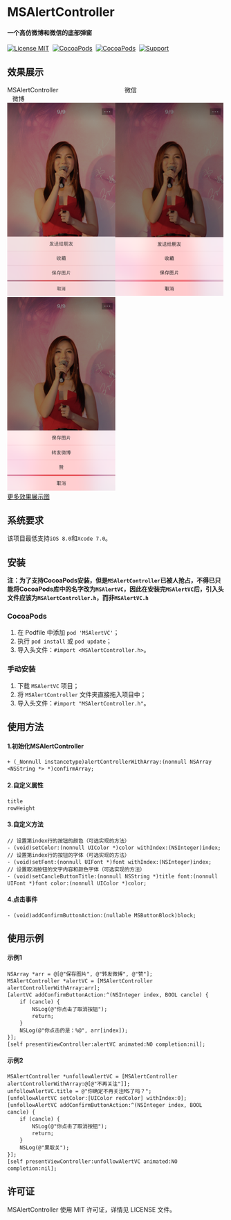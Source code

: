 # MSAlertController

#### 一个高仿微博和微信的底部弹窗

[![License MIT](https://img.shields.io/badge/license-MIT-green.svg?style=flat)](https://raw.githubusercontent.com/MSAlertController/MSAlertVC/master/LICENSE)&nbsp;
[![CocoaPods](https://img.shields.io/cocoapods/v/MSAlertVC.svg?style=flat)](http://cocoapods.org/pods/MSAlertVC)&nbsp;
[![CocoaPods](https://img.shields.io/cocoapods/p/MSAlertVC.svg?style=flat)](http://cocoadocs.org/docsets/MSAlertVC)&nbsp;
[![Support](https://img.shields.io/badge/support-iOS%208%2B%20-blue.svg?style=flat)](https://www.apple.com/nl/ios/)&nbsp;

## 效果展示

MSAlertController                                           微信                                                       微博<br/>
<img src="https://raw.githubusercontent.com/MSAlertController/MSImages/master/MSAlertVC/0ms.PNG" width="250"><img src="https://raw.githubusercontent.com/MSAlertController/MSImages/master/MSAlertVC/0wx.PNG" width="250"><img src="https://raw.githubusercontent.com/MSAlertController/MSImages/master/MSAlertVC/0wb.PNG" width="250"><br/>
[更多效果展示图](https://github.com/MSAlertController/MSImages/tree/master/MSAlertVC)

## 系统要求

该项目最低支持`iOS 8.0`和`Xcode 7.0`。

## 安装

**注：为了支持CocoaPods安装，但是`MSAlertController`已被人抢占，不得已只能将CocoaPods库中的名字改为`MSAlertVC`，因此在安装完`MSAlertVC`后，引入头文件应该为`MSAlertController.h`，而非`MSAlertVC.h`**
### CocoaPods
1. 在 Podfile 中添加 `pod 'MSAlertVC'`；
2. 执行 `pod install` 或 `pod update`；
3. 导入头文件：`#import <MSAlertController.h>`。

### 手动安装
1. 下载 `MSAlertVC` 项目；
2. 将 `MSAlertController` 文件夹直接拖入项目中；
3. 导入头文件：`#import "MSAlertController.h"`。

## 使用方法

#### 1.初始化MSAlertController
```
+ (_Nonnull instancetype)alertControllerWithArray:(nonnull NSArray <NSString *> *)confirmArray;
```
#### 2.自定义属性
```
title
rowHeight
```
#### 3.自定义方法
```
// 设置第index行的按钮的颜色（可选实现的方法）
- (void)setColor:(nonnull UIColor *)color withIndex:(NSInteger)index;
// 设置第index行的按钮的字体（可选实现的方法）
- (void)setFont:(nonnull UIFont *)font withIndex:(NSInteger)index;
// 设置取消按钮的文字内容和颜色字体（可选实现的方法）
- (void)setCancleButtonTitle:(nonnull NSString *)title font:(nonnull UIFont *)font color:(nonnull UIColor *)color;
```
#### 4.点击事件
```
- (void)addConfirmButtonAction:(nullable MSButtonBlock)block;
```

## 使用示例

#### 示例1
```
NSArray *arr = @[@"保存图片", @"转发微博", @"赞"];
MSAlertController *alertVC = [MSAlertController alertControllerWithArray:arr];
[alertVC addConfirmButtonAction:^(NSInteger index, BOOL cancle) {
    if (cancle) {
        NSLog(@"你点击了取消按钮");
        return;
    } 
    NSLog(@"你点击的是：%@", arr[index]);
}];
[self presentViewController:alertVC animated:NO completion:nil];
```
#### 示例2
```
MSAlertController *unfollowAlertVC = [MSAlertController alertControllerWithArray:@[@"不再关注"]];
unfollowAlertVC.title = @"你确定不再关注MS了吗？";
[unfollowAlertVC setColor:[UIColor redColor] withIndex:0];
[unfollowAlertVC addConfirmButtonAction:^(NSInteger index, BOOL cancle) {
    if (cancle) {
        NSLog(@"你点击了取消按钮");
        return;
    }
    NSLog(@"果取关");
}];
[self presentViewController:unfollowAlertVC animated:NO completion:nil];
```

## 许可证

MSAlertController 使用 MIT 许可证，详情见 LICENSE 文件。
